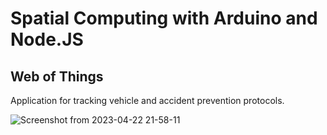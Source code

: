 # Spatial Computing with Arduino and Node.JS
## Web of Things

Application for tracking vehicle and accident prevention protocols.



![Screenshot from 2023-04-22 21-58-11](https://user-images.githubusercontent.com/40593057/233795436-adea336f-77bc-4101-91bf-5b19137972c2.png)
